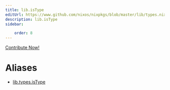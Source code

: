 ```yaml
---
title: lib.isType
editUrl: https://www.github.com/nixos/nixpkgs/blob/master/lib/types.nix#L70C12
description: lib.isType
sidebar:

    order: 8
---
```


<a href="https://www.github.com/nixos/nixpkgs/blob/master/lib/types.nix#L70C12">Contribute Now!</a>


# Aliases

- [lib.types.isType](reference/lib/types/lib-types-isType)


